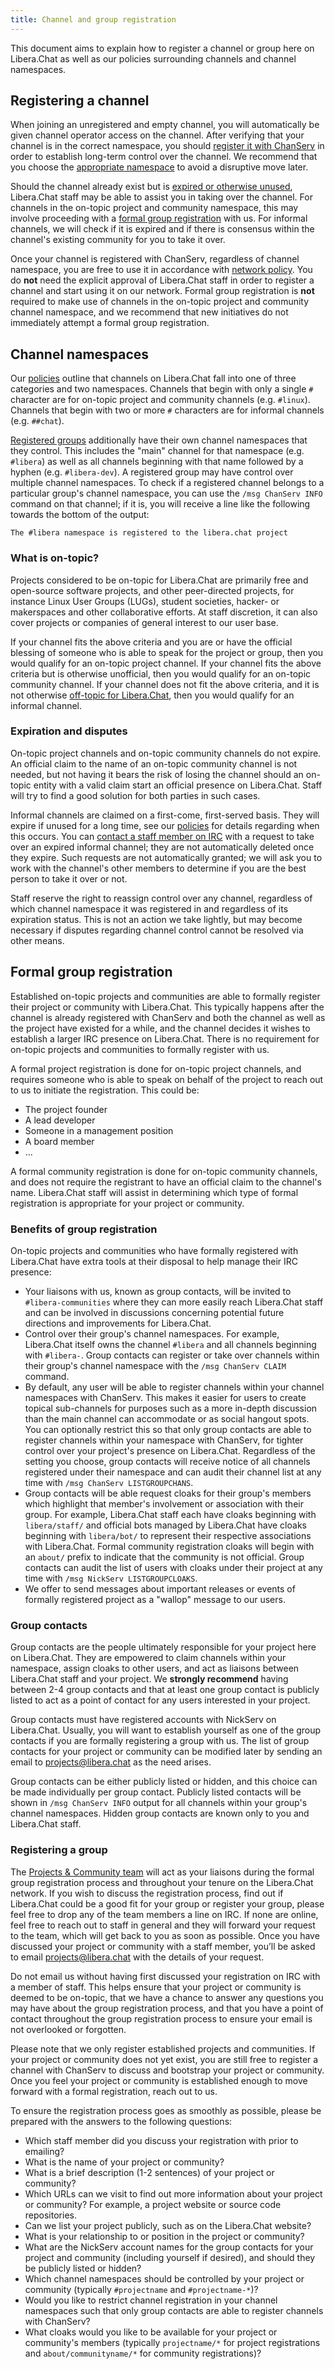 ```yaml
---
title: Channel and group registration
---
```


This document aims to explain how to register a channel or group here on
Libera.Chat as well as our policies surrounding channels and channel
namespaces.

## Registering a channel

When joining an unregistered and empty channel, you will automatically be
given channel operator access on the channel. After verifying that your
channel is in the correct namespace, you should
[register it with ChanServ](/guides/creatingchannels) in order to establish
long-term control over the channel. We recommend that you choose the
[appropriate namespace](#channel-namespaces) to avoid a disruptive move later.

Should the channel already exist but is
[expired or otherwise unused](#expiration-and-disputes), Libera.Chat staff may
be able to assist you in taking over the channel. For channels in the on-topic
project and community namespace, this may involve proceeding with a
[formal group registration](#formal-group-registration) with us. For informal
channels, we will check if it is expired and if there is consensus within the
channel's existing community for you to take it over.

Once your channel is registered with ChanServ, regardless of channel
namespace, you are free to use it in accordance with
[network policy](/policies). You do **not** need the explicit approval of
Libera.Chat staff in order to register a channel and start using it on our
network. Formal group registration is **not** required to make use of channels
in the on-topic project and community channel namespace, and we recommend that
new initiatives do not immediately attempt a formal group registration.

## Channel namespaces

Our [policies](/policies) outline that channels on Libera.Chat fall into one
of three categories and two namespaces. Channels that begin with only a single
`#` character are for on-topic project and community channels (e.g. `#linux`).
Channels that begin with two or more `#` characters are for informal channels
(e.g. `##chat`).

[Registered groups](#formal-group-registration) additionally have their own
channel namespaces that they control. This includes the "main" channel for
that namespace (e.g. `#libera`) as well as all channels beginning with that
name followed by a hyphen (e.g. `#libera-dev`). A registered group may have
control over multiple channel namespaces. To check if a registered channel
belongs to a particular group's channel namespace, you can use the
`/msg ChanServ INFO` command on that channel; if it is, you will receive a
line like the following towards the bottom of the output:

```irc
The #libera namespace is registered to the libera.chat project
```

### What is on-topic?

Projects considered to be on-topic for Libera.Chat are primarily free and
open-source software projects, and other peer-directed projects, for instance
Linux User Groups (LUGs), student societies, hacker- or makerspaces and other
collaborative efforts. At staff discretion, it can also cover projects or
companies of general interest to our user base.

If your channel fits the above criteria and you are or have the official
blessing of someone who is able to speak for the project or group, then you
would qualify for an on-topic project channel. If your channel fits the above
criteria but is otherwise unofficial, then you would qualify for an on-topic
community channel. If your channel does not fit the above criteria, and it is
not otherwise
[off-topic for Libera.Chat](/policies/#unwanted-content-and-behaviour), then
you would qualify for an informal channel.

### Expiration and disputes

On-topic project channels and on-topic community channels do not expire. An
official claim to the name of an on-topic community channel is not needed, but
not having it bears the risk of losing the channel should an on-topic entity
with a valid claim start an official presence on Libera.Chat. Staff will try
to find a good solution for both parties in such cases.

Informal channels are claimed on a first-come, first-served basis. They will
expire if unused for a long time, see our [policies](/policies/#channels) for
details regarding when this occurs. You can
[contact a staff member on IRC](/guides/faq#how-to-find-libera-chat-staff)
with a request to take over an expired informal channel; they are not
automatically deleted once they expire. Such requests are not automatically
granted; we will ask you to work with the channel's other members to determine
if you are the best person to take it over or not.

Staff reserve the right to reassign control over any channel, regardless of
which channel namespace it was registered in and regardless of its expiration
status. This is not an action we take lightly, but may become necessary if
disputes regarding channel control cannot be resolved via other means.

## Formal group registration

Established on-topic projects and communities are able to formally register
their project or community with Libera.Chat. This typically happens after the
channel is already registered with ChanServ and both the channel as well as
the project have existed for a while, and the channel decides it wishes to
establish a larger IRC presence on Libera.Chat. There is no requirement for
on-topic projects and communities to formally register with us.

A formal project registration is done for on-topic project channels, and
requires someone who is able to speak on behalf of the project to reach out to
us to initiate the registration. This could be:

- The project founder
- A lead developer
- Someone in a management position
- A board member
- ...

A formal community registration is done for on-topic community channels, and
does not require the registrant to have an official claim to the channel's
name. Libera.Chat staff will assist in determining which type of formal
registration is appropriate for your project or community.

### Benefits of group registration

On-topic projects and communities who have formally registered with
Libera.Chat have extra tools at their disposal to help manage their
IRC presence:

- Your liaisons with us, known as group contacts, will be invited to
  `#libera-communities` where they can more easily reach Libera.Chat staff and
  can be involved in discussions concerning potential future directions and
  improvements for Libera.Chat.
- Control over their group's channel namespaces. For example,
  Libera.Chat itself owns the channel `#libera` and all channels beginning
  with `#libera-`. Group contacts can register or take over channels within
  their group's channel namespace with the `/msg ChanServ CLAIM` command.
- By default, any user will be able to register channels within your channel
  namespaces with ChanServ. This makes it easier for users to create topical
  sub-channels for purposes such as a more in-depth discussion than the main
  channel can accommodate or as social hangout spots. You can optionally
  restrict this so that only group contacts are able to register channels
  within your namespace with ChanServ, for tighter control over your project's
  presence on Libera.Chat. Regardless of the setting you choose, group
  contacts will receive notice of all channels registered under their
  namespace and can audit their channel list at any time with
  `/msg ChanServ LISTGROUPCHANS`.
- Group contacts will be able request cloaks for their group's members which
  highlight that member's involvement or association with their group. For
  example, Libera.Chat staff each have cloaks beginning with `libera/staff/`
  and official bots managed by Libera.Chat have cloaks beginning with
  `libera/bot/` to represent their respective associations with Libera.Chat.
  Formal community registration cloaks will begin with an `about/` prefix to
  indicate that the community is not official. Group contacts can audit the
  list of users with cloaks under their project at any time with
  `/msg NickServ LISTGROUPCLOAKS`.
- We offer to send messages about important releases or events of formally
  registered project as a "wallop" message to our users.

### Group contacts

Group contacts are the people ultimately responsible for your project here on
Libera.Chat. They are empowered to claim channels within your namespace,
assign cloaks to other users, and act as liaisons between Libera.Chat staff
and your project. We **strongly recommend** having between 2-4 group contacts
and that at least one group contact is publicly listed to act as a point of
contact for any users interested in your project.

Group contacts must have registered accounts with NickServ on Libera.Chat.
Usually, you will want to establish yourself as one of the group contacts if
you are formally registering a group with us. The list of group contacts for
your project or community can be modified later by sending an email to
<projects@libera.chat> as the need arises.

Group contacts can be either publicly listed or hidden, and this choice can be
made individually per group contact. Publicly listed contacts will be shown in
`/msg ChanServ INFO` output for all channels within your group's channel
namespaces. Hidden group contacts are known only to you and Libera.Chat staff.

### Registering a group

The [Projects & Community team](/about#projects-and-community-team) will act
as your liaisons during the formal group registration process and throughout
your tenure on the Libera.Chat network. If you wish to discuss the
registration process, find out if Libera.Chat could be a good fit for your
group or register your group, please feel free to drop any of the team members
a line on IRC. If none are online, feel free to reach out to staff in general
and they will forward your request to the team, which will get back to you as
soon as possible. Once you have discussed your project or community with a
staff member, you’ll be asked to email <projects@libera.chat> with the details
of your request.

Do not email us without having first discussed your registration on IRC with a
member of staff. This helps ensure that your project or community is deemed to
be on-topic, that we have a chance to answer any questions you may have about
the group registration process, and that you have a point of contact
throughout the group registration process to ensure your email is not
overlooked or forgotten.

Please note that we only register established projects and communities. If
your project or community does not yet exist, you are still free to register a
channel with ChanServ to discuss and bootstrap your project or community. Once
you feel your project or community is established enough to move forward with
a formal registration, reach out to us.

To ensure the registration process goes as smoothly as possible, please be
prepared with the answers to the following questions:

- Which staff member did you discuss your registration with prior to emailing?
- What is the name of your project or community?
- What is a brief description (1-2 sentences) of your project or community?
- Which URLs can we visit to find out more information about your project or
  community? For example, a project website or source code repositories.
- Can we list your project publicly, such as on the Libera.Chat website?
- What is your relationship to or position in the project or community?
- What are the NickServ account names for the group contacts for your project
  and community (including yourself if desired), and should they be publicly
  listed or hidden?
- Which channel namespaces should be controlled by your project or community
  (typically `#projectname` and `#projectname-*`)?
- Would you like to restrict channel registration in your channel namespaces
  such that only group contacts are able to register channels with ChanServ?
- What cloaks would you like to be available for your project or community's
  members (typically `projectname/*` for project registrations and
  `about/communityname/*` for community registrations)?
